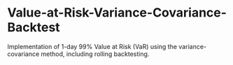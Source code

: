 # Value-at-Risk-Variance-Covariance-Backtest
Implementation of 1-day 99% Value at Risk (VaR) using the variance-covariance method, including rolling backtesting.
